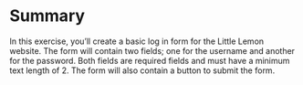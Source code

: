 # Summary

In this exercise, you’ll create a basic log in form for the Little Lemon website. The form will contain two fields; one for the username and another for the password. Both fields are required fields and must have a minimum text length of 2. The form will also contain a button to submit the form.

